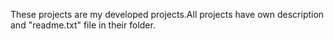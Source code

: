 These projects are my developed projects.All projects have own description and "readme.txt" file in their folder.
